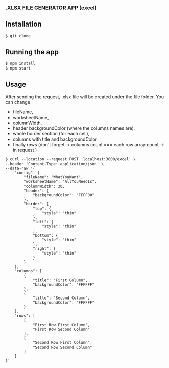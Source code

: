 ### .XLSX FILE GENERATOR APP (excel)

## Installation

```bash
$ git clone 
``````

## Running the app
```bash
$ npm install
$ npm start
```

## Usage 

After sending the request, .xlsx file will be created under the file folder.
You can change 
  - fileName, 
  - worksheetName, 
  - columnWidth, 
  - header backgroundColor (where the columns names are),
  - whole border section (for each cell),
  - columns with title and backgroundColor
  - finally rows (don't forget -> columns count === each row array count -> in request )

```
$ curl --location --request POST 'localhost:3000/excel' \
--header 'Content-Type: application/json' \
--data-raw '{
    "config": {
        "fileName": "WhatYouWant",
        "worksheetName": "AllYouNeedIs",
        "columnWidth": 30,
        "header": {
            "backgroundColor": "FFFF00"
        },
        "border": {
            "top": {
                "style": "thin"
            },
            "left": {
                "style": "thin"
            },
            "bottom": {
                "style": "thin"
            },
            "right": {
                "style": "thin"
            }
        }
    },
    "columns": [
        {
            "title": "First Column",
            "backgroundColor": "FFFFFF"
        },
        {
            "title": "Second Column",
            "backgroundColor": "FFFFFF"
        }
    ],
    "rows": [
        [
            "First Row First Column",
            "First Row Second Column"
        ],
        [
            "Second Row First Column",
            "Second Row Second Column"
        ]
    ]
}'
```
